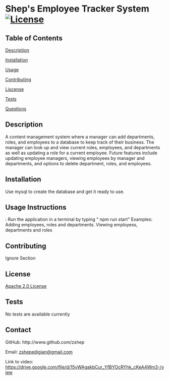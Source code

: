 # Shep's Employee Tracker System [![License](https://img.shields.io/badge/License-Apache_2.0-blue.svg)](https://opensource.org/licenses/Apache-2.0)
  
 ## **Table of Contents**
  
 [Description](#id-1)
  
 [Installation](#id-2)
  
 [Usage](#id-3)
  
 [Contributing](#id-4)
  
 [Liscense](#id-5)
  
 [Tests](#id-6)
  
 [Questions](#id-7) 
  
 <h2 id="id-1">Description</h2> 
 A content management system where a manager can add departments, roles, and employees to a database to keep track of their business. The manager can look up and view current roles, employees, and departments as well as updating a role for a current employee. Future features include updating employee managers, viewing employees by manager and departments, and options to delete department, roles, and employees.  
  
 <h2 id="id-2">Installation</h2> 
 Use mysql to create the database and get it ready to use. 
  
 <h2 id="id-3">Usage 
 Instructions </h2>: Run the application in a terminal by typing " npm run start" 
 Examples: Adding employees, roles and departments. Viewing employess, departments and roles
  
 <h2 id="id-4">Contributing</h2> 
 Ignore Section
  
 <h2 id="id-5">License</h2> 
 <a href="((https://opensource.org/licenses/Apache-2.0))">Apache 2.0 License</a>
  
 <h2 id="id-6">Tests</h2> 
 No tests are available currently
  
 <h2 id="id-7">Contact</h2> 
 GitHub: http://www.github.com/zshep 
  
 Email: zshepedigian@gmail.com 

 Link to video: https://drive.google.com/file/d/15vWAgakbCur_YfBYOcRYhk_cKeA4Wm3-/view
    